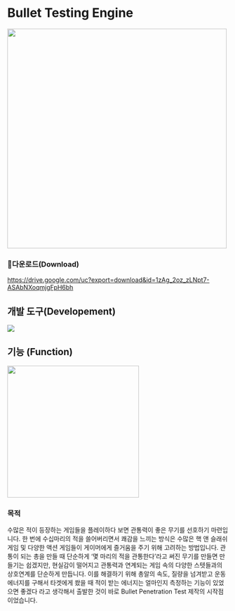 # Bullet Testing Engine
<img src="https://github.com/Show-Boo/Bullet_Testing_Engine/assets/127947296/41d6bbbb-6f6a-43db-9504-d2333c30c692" width="500">

### 💾다운로드(Download)
https://drive.google.com/uc?export=download&id=1zAg_2oz_zLNpt7-ASAbNXoqmjgFpH6bh

## 개발 도구(Developement)
<img src="https://img.shields.io/badge/python-3776AB?style=for-the-badge&logo=python&logoColor=white">

## 기능 (Function)
<img src="https://github.com/Show-Boo/Bullet_Testing_Engine/assets/127947296/aa09272e-513f-4d95-a192-1a47e43c85ec" width="300">

### 목적
수많은 적이 등장하는 게임들을 플레이하다 보면 관통력이 좋은 무기를 선호하기 마련입니다. 한 번에 수십마리의 적을 쓸어버리면서 쾌감을 느끼는 방식은 수많은 핵 앤 슬래쉬 게임 및 다양한 액션 게임들이 게이머에게 즐거움을 주기 위해 고려하는 방법입니다. 관통이 되는 총을 만들 때 단순하게 ‘몇 마리의 적을 관통한다’라고 써진 무기를 만들면 만들기는 쉽겠지만, 현실감이 떨어지고 관통력과 연계되는 게임 속의 다양한 스텟들과의 상호연계를 단순하게 만듭니다. 이를 해결하기 위해 총알의 속도, 질량을 넘겨받고 운동에너지를 구해서 타겟에게 쐈을 때 적이 받는 에너지는 얼마인지 측정하는 기능이 있었으면 좋겠다 라고 생각해서 출발한 것이 바로 Bullet Penetration Test 제작의 시작점이었습니다.


